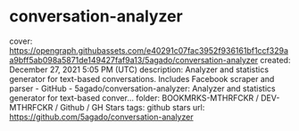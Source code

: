 # conversation-analyzer

cover: https://opengraph.githubassets.com/e40291c07fac3952f936161bf1ccf329aa9bff5ab098a5871de149427faf9a13/5agado/conversation-analyzer
created: December 27, 2021 5:05 PM (UTC)
description: Analyzer and statistics generator for text-based conversations. Includes Facebook scraper and parser - GitHub - 5agado/conversation-analyzer: Analyzer and statistics generator for text-based conver...
folder: BOOKMRKS-MTHRFCKR / DEV-MTHRFCKR / Github / GH Stars
tags: github stars
url: https://github.com/5agado/conversation-analyzer